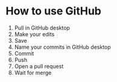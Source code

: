 # How to use GitHub

1. Pull in GitHub desktop
2. Make your edits
3. Save
4. Name your commits in GitHub desktop
5. Commit
6. Push
7. Open a pull request
8. Wait for merge
